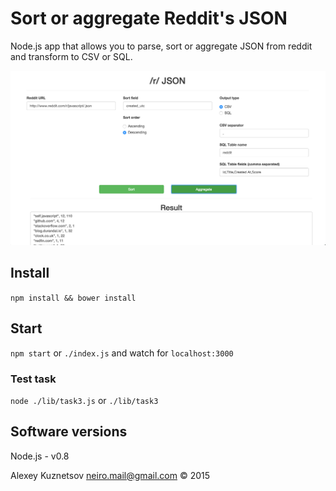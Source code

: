# Sort or aggregate Reddit's JSON

Node.js app that allows you to parse, sort or aggregate JSON from reddit and transform to CSV or SQL.

![Screenshot](/screenshots/screenshot.png)

## Install
`npm install && bower install`  

## Start
`npm start` or `./index.js` and watch for `localhost:3000`

### Test task
`node ./lib/task3.js` or `./lib/task3`


## Software versions
Node.js - v0.8

Alexey Kuznetsov <neiro.mail@gmail.com> © 2015
